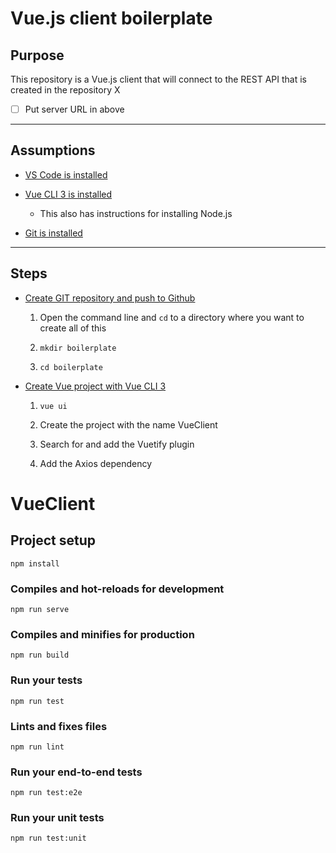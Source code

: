# Vue.js client boilerplate

## Purpose

This repository is a Vue.js client that will connect to the REST API that is created in the repository X

- [ ] Put server URL in above

---

## Assumptions

- [VS Code is installed](https://code.visualstudio.com/)

- [Vue CLI 3 is installed](https://cli.vuejs.org/guide/installation.html)

  - This also has instructions for installing Node.js

- [Git is installed](https://gist.github.com/derhuerst/1b15ff4652a867391f03)

---

## Steps

- [Create GIT repository and push to Github](https://help.github.com/articles/adding-an-existing-project-to-github-using-the-command-line/)

  1. Open the command line and `cd` to a directory where you want to create all of this

  1. `mkdir boilerplate`

  1. `cd boilerplate`

- [Create Vue project with Vue CLI 3](https://cli.vuejs.org/guide/creating-a-project.html#vue-create)

  1. `vue ui`

  1. Create the project with the name VueClient

  1. Search for and add the Vuetify plugin

  1. Add the Axios dependency

# VueClient

## Project setup

```
npm install
```

### Compiles and hot-reloads for development

```
npm run serve
```

### Compiles and minifies for production

```
npm run build
```

### Run your tests

```
npm run test
```

### Lints and fixes files

```
npm run lint
```

### Run your end-to-end tests

```
npm run test:e2e
```

### Run your unit tests

```
npm run test:unit
```
